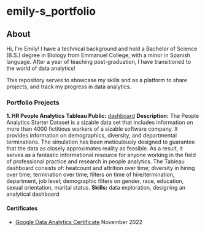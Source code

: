 # emily-s_portfolio

## About
Hi, I'm Emily! I have a technical background and hold a Bachelor of Science (B.S.) degree in Biology from Emmanuel College, with a minor in Spanish language. After a year of teaching post-graduation, I have transitioned to the world of data analytics!

This repository serves to showcase my skills and as a platform to share projects, and track my progress in data analytics.

### Portfolio Projects
**1. HR People Analytics**
**Tableau Public:** [dashboard](https://public.tableau.com/views/PeopleAnalytics_16829981835050/Dashboard2?:language=en-US&:display_count=n&:origin=viz_share_link)
**Description:**
The People Analytics Starter Dataset is a sizable data set that includes information on more than 4000 fictitious workers of a sizable software company. It provides information on demographics, diversity, and departmental terminations. The simulation has been meticulously designed to guarantee that the data as closely approximates reality as feasible. As a result, it serves as a fantastic informational resource for anyone working in the field of professional practice and research in people analytics.
The Tableau dashboard consists of: heatcount and attrition over time;  diversity in hiring over time; termination over time; filters on time of hire/termination, department, job level; demographic filters on gender, race, education, sexual orientation, marital status.
**Skills:**
data exploration, designing an analytical dashboard

#### Certificates
- [Google Data Analytics Certificate](https://www.credly.com/badges/a90cbf2a-38c5-446c-b915-f25c7e087f54/public_url) November 2022 
